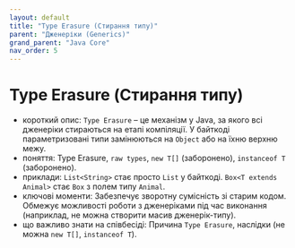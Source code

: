 ```yaml
---
layout: default
title: "Type Erasure (Стирання типу)"
parent: "Дженеріки (Generics)"
grand_parent: "Java Core"
nav_order: 5
---
```


# Type Erasure (Стирання типу)

*   короткий опис: `Type Erasure` – це механізм у Java, за якого всі дженеріки стираються на етапі компіляції. У байткоді параметризовані типи замінюються на `Object` або на їхню верхню межу.
*   поняття: Type Erasure, `raw types`, `new T[]` (заборонено), `instanceof T` (заборонено).
*   приклади: `List<String>` стає просто `List` у байткоді. `Box<T extends Animal>` стає `Box` з полем типу `Animal`.
*   ключові моменти: Забезпечує зворотну сумісність зі старим кодом. Обмежує можливості роботи з дженеріками під час виконання (наприклад, не можна створити масив дженерік-типу).
*   що важливо знати на співбесіді: Причина `Type Erasure`, наслідки (не можна `new T[]`, `instanceof T`).
